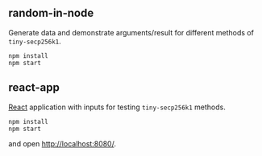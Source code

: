 
## random-in-node

Generate data and demonstrate arguments/result for different methods of `tiny-secp256k1`.

```
npm install
npm start
```

## react-app

[React](https://reactjs.org/) application with inputs for testing `tiny-secp256k1` methods.

```
npm install
npm start
```

and open [http://localhost:8080/](http://localhost:8080/).
